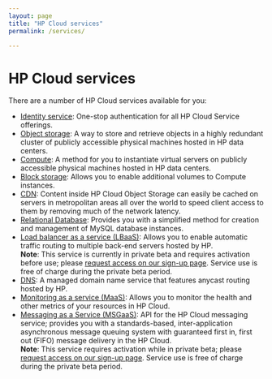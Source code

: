 ```yaml
---
layout: page
title: "HP Cloud services"
permalink: /services/

---
```

# HP Cloud services

There are a number of HP Cloud services available for you: 

* [Identity service](/identity/): One-stop authentication for all HP Cloud Service offerings.
* [Object storage](/object-storage/): A way to store and retrieve objects in a highly redundant cluster of publicly accessible physical machines hosted in HP data centers. 
* [Compute](/api/compute/): A method for you to instantiate virtual servers on publicly accessible physical machines hosted in HP data centers.
* [Block storage](/block-storage/): Allows you to enable additional volumes to Compute instances.
* [CDN](/api/CDN/): Content inside HP Cloud Object Storage can easily be cached on servers in metropolitan areas all over the world to speed client access to them by removing much of the network latency.
* [Relational Database](/dbaas/): Provides you with a simplified method for creation and management of MySQL database instances.
* [Load balancer as a service (LBaaS)](/lbaas/): Allows you to enable automatic traffic routing to multiple back-end servers hosted by HP.<br>
  **Note**: This service is currently in private beta and requires activation before use; please [request access on our sign-up page](https://account.hpcloud.com/cases/betarequest/lbaas).  Service use is free of charge during the private beta period.
* [DNS](/dns/): A managed domain name service that features anycast routing hosted by HP.
* [Monitoring as a service (MaaS)](/maas/): Allows you to monitor  the health and other metrics of your resources in HP Cloud.<br>
* [Messaging as a Service (MSGaaS)](/api/msgaas/): API for the HP Cloud messaging service; provides you with a standards-based, inter-application asynchronous message queuing system with guaranteed first in, first out (FIFO) message delivery in the HP Cloud.<br>
  **Note**: This service requires activation while in private beta; please [request access on our sign-up page](https://account.hpcloud.com/cases/betarequest/msgaas). Service use is free of charge during the private beta period.
